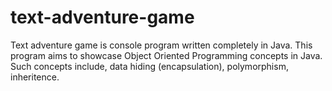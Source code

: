 # text-adventure-game
Text adventure game is console program written completely in Java.  This program aims to showcase Object Oriented Programming concepts in Java.  Such concepts include, data hiding (encapsulation), polymorphism, inheritence.
